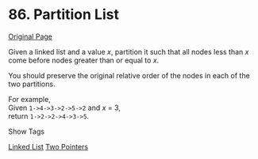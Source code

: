 # 86. Partition List

[Original Page](https://leetcode.com/problems/partition-list/)

Given a linked list and a value _x_, partition it such that all nodes less than _x_ come before nodes greater than or equal to _x_.

You should preserve the original relative order of the nodes in each of the two partitions.

For example,  
Given `1->4->3->2->5->2` and _x_ = 3,  
return `1->2->2->4->3->5`.

<div>

<div id="tags" class="btn btn-xs btn-warning">Show Tags</div>

<span class="hidebutton">[Linked List](/tag/linked-list/) [Two Pointers](/tag/two-pointers/)</span></div>